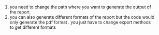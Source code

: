 1. you need to change the path where you want to generate the output of the report.
2. you can also generate different formats of the report but the code would only generate the pdf format . you just have to change export methods to get different formats
